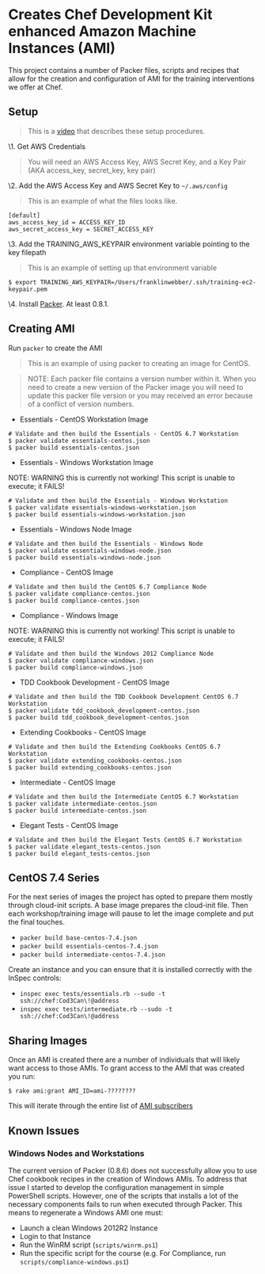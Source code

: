 # Creates Chef Development Kit enhanced Amazon Machine Instances (AMI)

This project contains a number of Packer files, scripts and recipes that allow for the creation and configuration of AMI for the training interventions we offer at Chef.

## Setup

> This is a [video](https://drive.google.com/a/opscode.com/file/d/0B1nt6eQeCbyRXzFMV1hHcFhuSFE/view?usp=sharing) that describes these setup procedures.

\1. Get AWS Credentials

> You will need an AWS Access Key, AWS Secret Key, and a Key Pair (AKA access_key, secret_key, key pair)

\2. Add the AWS Access Key and AWS Secret Key to `~/.aws/config`

> This is an example of what the files looks like.

```
[default]
aws_access_key_id = ACCESS_KEY_ID
aws_secret_access_key = SECRET_ACCESS_KEY
```

\3. Add the TRAINING_AWS_KEYPAIR environment variable pointing to the key filepath

> This is an example of setting up that environment variable

```
$ export TRAINING_AWS_KEYPAIR=/Users/franklinwebber/.ssh/training-ec2-keypair.pem
```

\4. Install [Packer](https://www.packer.io/downloads.html). At least 0.8.1.

## Creating AMI

Run `packer` to create the AMI

> This is an example of using packer to creating an image for CentOS.

> NOTE: Each packer file contains a version number within it. When you need to create a new version of the Packer image you will need to update this packer file version or you may received an error because of a conflict of version numbers.

* Essentials - CentOS Workstation Image

```
# Validate and then build the Essentials - CentOS 6.7 Workstation
$ packer validate essentials-centos.json
$ packer build essentials-centos.json
```

* Essentials - Windows Workstation Image

NOTE: WARNING this is currently not working! This script is unable to execute; it FAILS!

```
# Validate and then build the Essentials - Windows Workstation
$ packer validate essentials-windows-workstation.json
$ packer build essentials-windows-workstation.json
```

* Essentials - Windows Node Image

```
# Validate and then build the Essentials - Windows Node
$ packer validate essentials-windows-node.json
$ packer build essentials-windows-node.json
```

* Compliance - CentOS Image

```
# Validate and then build the CentOS 6.7 Compliance Node
$ packer validate compliance-centos.json
$ packer build compliance-centos.json
```

* Compliance - Windows Image

NOTE: WARNING this is currently not working! This script is unable to execute; it FAILS!

```
# Validate and then build the Windows 2012 Compliance Node
$ packer validate compliance-windows.json
$ packer build compliance-windows.json
```

* TDD Cookbook Development - CentOS Image

```
# Validate and then build the TDD Cookbook Development CentOS 6.7 Workstation
$ packer validate tdd_cookbook_development-centos.json
$ packer build tdd_cookbook_development-centos.json
```

* Extending Cookbooks - CentOS Image

```
# Validate and then build the Extending Cookbooks CentOS 6.7 Workstation
$ packer validate extending_cookbooks-centos.json
$ packer build extending_cookbooks-centos.json
```

* Intermediate - CentOS Image

```
# Validate and then build the Intermediate CentOS 6.7 Workstation
$ packer validate intermediate-centos.json
$ packer build intermediate-centos.json
```

* Elegant Tests - CentOS Image

```
# Validate and then build the Elegant Tests CentOS 6.7 Workstation
$ packer validate elegant_tests-centos.json
$ packer build elegant_tests-centos.json
```

## CentOS 7.4 Series

For the next series of images the project has opted to prepare them mostly through
cloud-init scripts. A base image prepares the cloud-init file. Then each workshop/training
image will pause to let the image complete and put the final touches.

* `packer build base-centos-7.4.json`
* `packer build essentials-centos-7.4.json`
* `packer build intermediate-centos-7.4.json`

Create an instance and you can ensure that it is installed correctly with the InSpec controls:

* `inspec exec tests/essentials.rb --sudo -t ssh://chef:Cod3Can\!@address`
* `inspec exec tests/intermediate.rb --sudo -t ssh://chef:Cod3Can\!@address`

## Sharing Images

Once an AMI is created there are a number of individuals that will likely want
access to those AMIs. To grant access to the AMI that was created you run:

```
$ rake ami:grant AMI_ID=ami-????????
```

This will iterate through the entire list of [AMI subscribers](subscribers.yml)


## Known Issues

### Windows Nodes and Workstations

The current version of Packer (0.8.6) does not successfully allow you to use Chef cookbook recipes in the creation of Windows AMIs. To address that issue I started to develop the configuration management in simple PowerShell scripts. However, one of the scripts that installs a lot of the necessary components fails to run when executed through Packer. This means to regenerate a Windows AMI one must:

* Launch a clean Windows 2012R2 Instance
* Login to that Instance
* Run the WinRM script (`scripts/winrm.ps1`)
* Run the specific script for the course (e.g. For Compliance, run `scripts/compliance-windows.ps1`)
